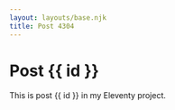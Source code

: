 ```yaml
---
layout: layouts/base.njk
title: Post 4304
---
```


# Post {{ id }}

This is post {{ id }} in my Eleventy project.
